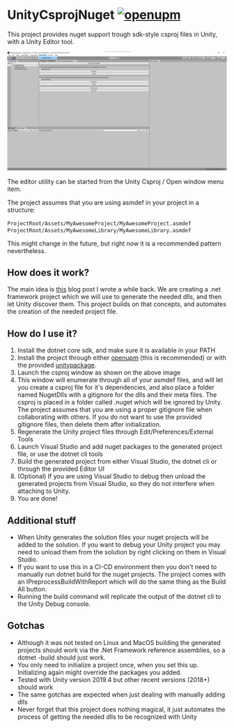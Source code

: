 # UnityCsprojNuget [![openupm](https://img.shields.io/npm/v/com.unitycsprojnuget?label=openupm&registry_uri=https://package.openupm.com)](https://openupm.com/packages/com.unitycsprojnuget/)

This project provides nuget support trough sdk-style csproj files in Unity, with a Unity Editor tool.

![Editor Window](/images/EditorWindow.png)

The editor utility can be started from the Unity Csproj / Open window menu item.

The project assumes that you are using asmdef in your project in a structure:

```
ProjectRoot/Assets/MyAwesomeProject/MyAwesomeProject.asmdef
ProjectRoot/Assets/MyAwesomeLibrary/MyAwesomeLibrary.asmdef
```

This might change in the future, but right now it is a recommended pattern nevertheless.

## How does it work?

The main idea is [this](https://kuraiandras.github.io/unity/2020/04/28/modern-unity/) blog post I wrote a while back. We are creating a .net framework project which we will use to generate the needed dlls, and then let Unity discover them. This project builds on that concepts, and automates the creation of the needed project file.

## How do I use it?

1. Install the dotnet core sdk, and make sure it is available in your PATH
2. Install the project through either [openupm](https://openupm.com/packages/com.unitycsprojnuget/) (this is recommended) or with the provided [unitypackage](https://github.com/KuraiAndras/UnityCsprojNuget/releases/latest). 
3. Launch the csproj window as shown on the above image
4. This window will enumerate through all of your asmdef files, and will let you create a csproj file for it's dependencies, and also place a folder named NugetDlls with a gitignore for the dlls and their meta files. The csproj is placed in a folder called .nuget which will be ignored by Unity. The project assumes that you are using a proper gitignore file when collaborating with others. If you do not want to use the provided gitignore files, then delete them after initialization.
5. Regenerate the Unity project files through Edit/Preferences/External Tools
6. Launch Visual Studio and add nuget packages to the generated project file, or use the dotnet cli tools
7. Build the generated project from either Visual Studio, the dotnet cli or through the provided Editor UI
8. (Optional) If you are using Visual Studio to debug then unload the generated projects from Visual Studio, so they do not interfere when attaching to Unity.
9. You are done!

## Additional stuff

- When Unity generates the solution files your nuget projects will be added to the solution. If you want to debug your Unity project you may need to unload them from the solution by right clicking on them in Visual Studio.
- If you want to use this in a CI-CD environment then you don't need to manually run dotnet build for the nuget projects. The project comes with an IPreprocessBuildWithReport which will do the same thing as the Build All button.
- Running the build command will replicate the output of the dotnet cli to the Unity Debug console.

## Gotchas
- Although it was not tested on Linux and MacOS building the generated projects should work via the .Net Framework reference assemblies, so a dotnet -build should just work.
- You only need to initialize a project once, when you set this up. Initializing again might override the packages you added.
- Tested with Unity version 2019.4 but other recent versions (2018+) should work
- The same gotchas are expected when just dealing with manually adding dlls
- Never forget that this project does nothing magical, it just automates the process of getting the needed dlls to be recognized with Unity